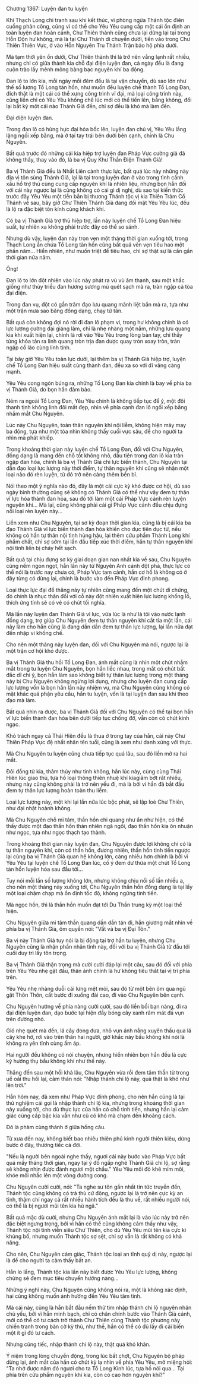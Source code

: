 




Chương 1367: Luyện đan tu luyện


Khi Thạch Long chi tranh sau khi kết thúc, vì phòng ngừa Thánh tộc điên cuồng phản công, cũng vì có thể cho Yêu Yêu cung cấp một cái ổn định an toàn luyện đan hoàn cảnh, Chư Thiên thành cũng chưa lại dừng lại tại trong Hỗn Độn hư không, mà là tại Chư Thánh di chuyển dưới, tiến vào trong Chư Thiên Thiên Vực, ở vào Hỗn Nguyên Tru Thánh Trận bảo hộ phía dưới.

Mà tạm thời yên ổn dưới, Chư Thiên thành thì là trở nên vắng lạnh rất nhiều, nhưng chỉ có giữa thành kia chỗ đại điện luyện đan, cả ngày đều là đang cuộn trào lấy mênh mông bàng bạc nguyên khí ba động.

Đan lô to lớn kia, mỗi ngày mỗi đêm đều là tại vận chuyển, dù sao lớn như thế số lượng Tổ Long tàn hồn, như muốn đều luyện chế thành Tổ Long Đan, đích thật là một cái có thể xưng công trình vĩ đại, mà loại công trình này, cũng liền chỉ có Yêu Yêu khống chế lúc mới có thể tiến lên, bằng không, đổi lại bất kỳ một cái nào Thánh Giả đến, chỉ sợ đều là khó mà làm đến.

Đại điện luyện đan.

Trong đan lô có hừng hực đại hỏa bốc lên, luyện đan chủ vị, Yêu Yêu lẳng lặng ngồi xếp bằng, mà ở tại tay trái bên dưới bên cạnh, chính là Chu Nguyên.

Bất quá trước đó những cái kia hiệp trợ luyện đan Pháp Vực cường giả đã không thấy, thay vào đó, là ba vị Quy Khư Thần Điện Thánh Giả!

Ba vị Thánh Giả đều là Nhất Liên cảnh thực lực, bất quá lúc này những này địa vị tôn sùng Thánh Giả, lại là tại trong luyện đan ở vào trong tình cảnh xấu hổ trợ thủ cùng cung cấp nguyên khí là nhiên liệu, nhưng bọn hắn đối với cái này ngược lại là cũng không có cái gì dị nghị, dù sao tại kiến thức trước đây Yêu Yêu một tiễn bắn bị thương Thánh tộc vị kia Thiên Trảm Cổ Thánh về sau, bây giờ Chư Thiên Thánh Giả đang đối mặt Yêu Yêu lúc, đều là lộ ra đặc biệt tôn kính cùng khách khí.

Có ba vị Thánh Giả trợ thủ hiệp trợ, lần này luyện chế Tổ Long Đan hiệu suất, tự nhiên xa không phải trước đây có thể so sánh.

Nhưng dù vậy, luyện đan này trọn vẹn một tháng thời gian xuống tới, trong Thạch Long ẩn chứa Tổ Long tàn hồn cũng bất quá vẻn vẹn tiêu hao một phần năm... Hiển nhiên, như muốn triệt để tiêu hao, chỉ sợ thật sự là cần gần thời gian nửa năm.

Ông!

Đan lô to lớn đột nhiên vào lúc này phát ra vù vù âm thanh, sau một khắc giống như thủy triều đan hương sương mù quét sạch mà ra, tràn ngập cả tòa đại điện.

Trong đan vụ, đột có gần trăm đạo lưu quang mãnh liệt bắn mà ra, tựa như một trận mưa sao băng đồng dạng, chạy tứ tán.

Bất quá còn không đợi nó rời đi đan lô phạm vi, trong hư không chính là có lực lượng cường đại giáng lâm, chỉ là nhẹ nhàng một nắm, những lưu quang kia khi xuất hiện lại, chính là rơi vào Yêu Yêu trong lòng bàn tay, chỉ thấy từng khỏa tản ra linh quang tròn trịa đan dược quay tròn xoay tròn, tràn ngập cổ lão cùng linh tính.

Tại bây giờ Yêu Yêu toàn lực dưới, lại thêm ba vị Thánh Giả hiệp trợ, luyện chế Tổ Long Đan hiệu suất cùng thành đan, đều xa so với dĩ vãng càng mạnh.

Yêu Yêu cong ngón búng ra, những Tổ Long Đan kia chính là bay về phía ba vị Thánh Giả, do bọn hắn đảm bảo.

Ném ra ngoài Tổ Long Đan, Yêu Yêu chính là không tiếp tục để ý, một đôi thanh tịnh không linh đôi mắt đẹp, nhìn về phía cạnh đan lô ngồi xếp bằng nhắm mắt Chu Nguyên.

Lúc này Chu Nguyên, toàn thân nguyên khí nội liễm, không hiện mảy may ba động, tựa như một tòa nhìn không thấy cuối vực sâu, để cho người ta nhìn mà phát khiếp.

Trong khoảng thời gian này luyện chế Tổ Long Đan, đối với Chu Nguyên, đồng dạng là mang đến chỗ tốt không nhỏ, đầu tiên trong đan lô kia tràn ngập đan hỏa, chính là ba vị Thánh Giả chi lực biến thành, Chu Nguyên tại dẫn đạo loại lực lượng này thời điểm, tự thân nguyên khí cũng sẽ nhận một loại nào đó rèn luyện, từ đó trở nên càng thêm bền bỉ.

Nói theo một ý nghĩa nào đó, đây là một cái cực kỳ khó được cơ hội, dù sao ngày bình thường cũng sẽ không có Thánh Giả có thể như vậy đem tự thân vĩ lực hóa thành đan hỏa, sau đó tới làm một cái Pháp Vực cảnh rèn luyện nguyên khí... Mà lại, cũng không phải cái gì Pháp Vực cảnh đều chịu đựng nổi loại rèn luyện này...

Liền xem như Chu Nguyên, tại sơ kỳ đoạn thời gian kia, cũng là bị cái kia ba đạo Thánh Giả vĩ lực biến thành đan hỏa khiến cho dục tiên dục tử, nếu không có hắn tự thân nội tình hùng hậu, lại thêm cửu phẩm Thánh Long khí phẩm chất, chỉ sợ sớm tại lần đầu tiếp xúc thời điểm, hắn tự thân nguyên khí nội tình liền bị cháy hết sạch.

Bất quá tại chịu đựng sơ kỳ giai đoạn gian nan nhất kia về sau, Chu Nguyên cũng nếm ngon ngọt, hắn lần này từ Nguyên Anh cảnh đột phá, thực lực có thể nói là trước nay chưa có, Pháp Vực tam cảnh, hắn cơ hồ là không có ở đây từng có dừng lại, chính là bước vào đến Pháp Vực đỉnh phong.

Loại thực lực đại đề thăng này tự nhiên cũng mang đến một chút di chứng, đó chính là nhục thân đối với cỗ này đột nhiên xuất hiện lực lượng khổng lồ, thích ứng tính sẽ có vẻ có chút tối nghĩa.

Mà lần này luyện đan Thánh Giả vĩ lực, vừa lúc là như là tôi vào nước lạnh đồng dạng, trợ giúp Chu Nguyên đem tự thân nguyên khí cắt tỉa một lần, cái này làm cho hắn cũng là đang dần dần đem tự thân lực lượng, lại lần nữa đạt đến nhập vi khống chế.

Cho nên một tháng này luyện đan, đối với Chu Nguyên mà nói, ngược lại là một trận cơ hội khó được.

Ba vị Thánh Giả thu hồi Tổ Long Đan, ánh mắt cũng là nhìn một chút nhắm mắt trong tu luyện Chu Nguyên, bọn hắn liếc nhau, trong mắt có chút bất đắc dĩ chi ý, bọn hắn làm sao không biết tự thân lực lượng trong một tháng này bị Chu Nguyên không ngừng lợi dụng, nhưng cho luyện đan cung cấp lực lượng vốn là bọn hắn lần này nhiệm vụ, mà Chu Nguyên cũng không có mặt khác quá phận yêu cầu, hắn tu luyện, vốn là tại luyện đan sau khi theo đạo mà làm.

Bất quá nhìn ra được, ba vị Thánh Giả đối với Chu Nguyên có thể tại bọn hắn vĩ lực biến thành đan hỏa bên dưới tiếp tục chống đỡ, vẫn còn có chút kinh ngạc.

Khó trách ngay cả Thái Hiên đều là thua ở trong tay của hắn, cái này Chư Thiên Pháp Vực đệ nhất nhân tên tuổi, cũng là xem như danh xứng với thực.

Mà Chu Nguyên tu luyện cũng chưa tiếp tục quá lâu, sau đó liền mở ra hai mắt.

Đôi đồng tử kia, thâm thúy như tinh không, hắn lúc này, cùng cùng Thái Hiên lúc giao thủ, tựa hồ loại thông thiên nhuệ khí kiagiảm bớt rất nhiều, nhưng này cũng không phải là trở nên yếu đi, mà là bởi vì hắn đã bắt đầu đem tự thân lực lượng hoàn toàn thu liễm.

Loại lực lượng này, một khi lại lần nữa lúc bộc phát, sẽ lập loè Chư Thiên, như đại nhật hoành không.

Mà Chu Nguyên chỗ mi tâm, thần hồn chi quang như ẩn như hiện, có thể thấy được một đạo thần hồn thản nhiên ngã ngồi, đạo thần hồn kia ôn nhuận như ngọc, tựa như ngọc thạch tạo thành.

Trong khoảng thời gian này luyện đan, Chu Nguyên được lợi không chỉ có là tự thân nguyên khí, còn có thần hồn, đương nhiên, thần hồn tinh tiến ngược lại cùng ba vị Thánh Giả quan hệ không lớn, càng nhiều hơn chính là bởi vì Yêu Yêu tại luyện chế Tổ Long Đan lúc, cố ý đem dư thừa một chút Tổ Long tàn hồn luyện hóa sau đầu tới...

Tuy nói mỗi lần số lượng không lớn, nhưng không chịu nổi số lần nhiều a, cho nên một tháng này xuống tới, Chu Nguyên thần hồn đồng dạng là tại lấy một loại chậm chạp mà ổn định tốc độ, không ngừng tinh tiến.

Mà ngọc hồn, thì là thần hồn muốn đạt tới Du Thần trung kỳ một loại thể hiện.

Chu Nguyên giữa mi tâm thần quang dần dần tán đi, hắn giương mắt nhìn về phía ba vị Thánh Giả, ôm quyền nói: "Vất vả ba vị Đại Tôn."

Ba vị này Thánh Giả tuy nói là bị động tại trợ hắn tu luyện, nhưng Chu Nguyên cũng là nhận phần nhân tình này, đối với ba vị Thánh Giả từ đầu tới cuối duy trì lấy tôn trọng.

Ba vị Thánh Giả thận trọng mà cười cười đáp lại một câu, sau đó đối với phía trên Yêu Yêu nhẹ gật đầu, thân ảnh chính là hư không tiêu thất tại vị trí phía trên.

Yêu Yêu nhẹ nhàng duỗi cái lưng mệt mỏi, sau đó từ một bên ôm qua ngủ gật Thôn Thôn, cất bước đi xuống đài cao, đi vào Chu Nguyên bên cạnh.

Chu Nguyên hướng về phía nàng cười cười, sau đó liền bồi bạn nàng, đi ra đại điện luyện đan, dạo bước tại hiện đầy bóng cây xanh râm mát đá vụn trên đường nhỏ.

Gió nhẹ quét mà đến, lá cây đong đưa, nhỏ vụn ánh nắng xuyên thấu qua lá cây khe hở, rơi vào trên thân hai người, giờ khắc này bầu không khí nói là không ra yên tĩnh cùng ấm áp.

Hai người đều không có nói chuyện, nhưng hiển nhiên bọn hắn đều là cực kỳ hưởng thụ bầu không khí như thế này.

Thẳng đến sau một hồi khá lâu, Chu Nguyên vừa rồi đem tâm thần từ trong uể oải thu hồi lại, cảm thán nói: "Nhập thánh chi lộ này, quả thật là khó như lên trời."

Hắn hôm nay, đã xem như Pháp Vực đỉnh phong, cho nên hắn cũng là tại thử nghiệm cái gọi là nhập thánh chi lộ kia, nhưng trong khoảng thời gian này xuống tới, cho dù thực lực của hắn có chỗ tinh tiến, nhưng hắn lại cảm giác cùng cấp bậc kia vẫn như cũ có khó mà chạm đến khoảng cách.

Đó là phàm cùng thánh ở giữa hồng câu.

Từ xưa đến nay, không biết bao nhiêu thiên phú kinh người thiên kiêu, dừng bước ở đây, thương tiếc cả đời.

"Nếu là người bên ngoài nghe thấy, ngươi cái này bước vào Pháp Vực bất quá mấy tháng thời gian, ngay tại ý đồ ngấp nghé Thánh Giả chi lộ, sợ rằng sẽ không nhịn được đánh ngươi một chầu." Yêu Yêu môi đỏ khẽ mím môi, khóe môi nhấc lên một vòng đường cong.

Chu Nguyên cười cười, nói: "Ta nghe sư tôn gần nhất tin tức truyền đến, Thánh tộc cũng không có trả thù cử động, ngược lại là trở nên cực kỳ an tĩnh, thậm chí ngay cả rất nhiều hành tích đều là thu về, rất nhiều người nói, có thể là bị ngươi mũi tên kia hù ngã."

Bất quá mặc dù cười, nhưng Chu Nguyên ánh mắt lại là vào lúc này trở nên đặc biệt ngưng trọng, bởi vì hắn có thể cũng không cảm thấy như vậy, Thánh tộc nội tình viễn siêu Chư Thiên, cho dù Yêu Yêu mũi tên kia cực kì khủng bố, nhưng muốn Thánh tộc sợ sệt, chỉ sợ vẫn là rất không có khả năng.

Cho nên, Chu Nguyên cảm giác, Thánh tộc loại an tĩnh quỷ dị này, ngược lại là để cho người ta cảm thấy bất an.

Hắn lo lắng, Thánh tộc kia lần này biết được Yêu Yêu lực lượng, không chừng sẽ đem mục tiêu chuyển hướng nàng...

Những ý nghĩ này, Chu Nguyên cũng không nói ra, một là không xác định, hai cũng không muốn ảnh hưởng đến Yêu Yêu tâm tình.

Mà cái này, cũng là hắn bắt đầu nếm thử tìm nhập thánh chi lộ nguyên nhân chủ yếu, bởi vì hắn minh bạch, chỉ có chân chính bước vào Thánh Giả cảnh, mới có thể có tư cách trở thành Chư Thiên cùng Thánh tộc phương này chiến tranh trong bàn cờ kỳ thủ, như thế, hắn có thể có đủ lấy đi cải biến một ít gì đó tư cách.

Nhưng cũng tiếc, nhập thánh chi lộ này, thật quá khó khăn.

Ý niệm trong lòng chuyển động, trong lúc bất chợt, Chu Nguyên bộ pháp dừng lại, ánh mắt của hắn có chút kỳ lạ nhìn về phía Yêu Yêu, mở miệng hỏi: "Ta nhớ được năm đó ngươi cho ta Tổ Long Kinh lúc, tựa hồ nói qua... Tại phía trên cửu phẩm nguyên khí kia, còn có cao hơn nguyên khí?"




